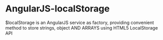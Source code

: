 AngularJS-localStorage
======================

$localStorage is an AngularJS service as factory, providing convenient method to store strings, object AND ARRAYS using HTML5 LocalStorage API
